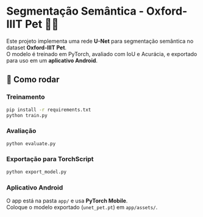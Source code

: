 # Segmentação Semântica - Oxford-IIIT Pet 🐶🐱

Este projeto implementa uma rede **U-Net** para segmentação semântica no dataset **Oxford-IIIT Pet**.  
O modelo é treinado em PyTorch, avaliado com IoU e Acurácia, e exportado para uso em um **aplicativo Android**.

## 🚀 Como rodar

### Treinamento
```bash
pip install -r requirements.txt
python train.py
```

### Avaliação
```bash
python evaluate.py
```

### Exportação para TorchScript
```bash
python export_model.py
```

### Aplicativo Android
O app está na pasta `app/` e usa **PyTorch Mobile**.  
Coloque o modelo exportado (`unet_pet.pt`) em `app/assets/`.

